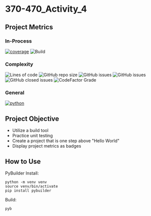 # 370-470_Activity_4

## Project Metrics
### In-Process
[![coverage](https://raw.githubusercontent.com/danasiciliano/370-470_Activity_4/main/docs/images/coverage.svg)](https://pybuilder.io/)
![Build](https://github.com/danasiciliano/370-470_Activity_4/actions/workflows/build.yml/badge.svg)

### Complexity
![Lines of code](https://img.shields.io/tokei/lines/github/danasiciliano/370-470_Activity_4)
![GitHub repo size](https://img.shields.io/github/repo-size/danasiciliano/370-470_Activity_4)
![GitHub issues](https://img.shields.io/github/issues/danasiciliano/370-470_Activity_4)
![GitHub issues](https://img.shields.io/github/issues-raw/danasiciliano/370-470_Activity_4)
![GitHub closed issues](https://img.shields.io/github/issues-closed-raw/danasiciliano/370-470_Activity_4)
![CodeFactor Grade](https://img.shields.io/codefactor/grade/github/danasiciliano/370-470_Activity_4/main)

### General
[![python](https://raw.githubusercontent.com/danasiciliano/370-470_Activity_4/main/docs/images/python.svg)](https://www.python.org/downloads/)

## Project Objective
- Utilize a build tool
- Practice unit testing
- Create a project that is one step above "Hello World"
- Display project metrics as badges

## How to Use 
PyBuilder Install:
``` 
python -m venv venv
source venv/bin/activate
pip install pybuilder
``` 
Build:
```
pyb
```
